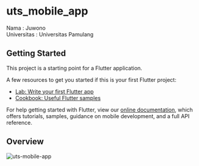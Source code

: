# uts_mobile_app

Nama : Juwono
<br>
Universitas : Universitas Pamulang

## Getting Started

This project is a starting point for a Flutter application.

A few resources to get you started if this is your first Flutter project:

- [Lab: Write your first Flutter app](https://flutter.dev/docs/get-started/codelab)
- [Cookbook: Useful Flutter samples](https://flutter.dev/docs/cookbook)

For help getting started with Flutter, view our
[online documentation](https://flutter.dev/docs), which offers tutorials,
samples, guidance on mobile development, and a full API reference.

## Overview
![uts-mobile-app](https://user-images.githubusercontent.com/70443393/147849582-efc51723-152a-49d6-8236-54f2144183a4.PNG)

